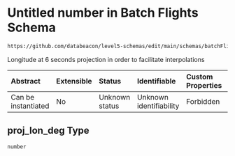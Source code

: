 # Untitled number in Batch Flights Schema

```txt
https://github.com/databeacon/level5-schemas/edit/main/schemas/batchFlights.schema.json#/properties/proj_lon_deg
```

Longitude at 6 seconds projection in order to facilitate interpolations

| Abstract            | Extensible | Status         | Identifiable            | Custom Properties | Additional Properties | Access Restrictions | Defined In                                                                              |
| :------------------ | :--------- | :------------- | :---------------------- | :---------------- | :-------------------- | :------------------ | :-------------------------------------------------------------------------------------- |
| Can be instantiated | No         | Unknown status | Unknown identifiability | Forbidden         | Allowed               | none                | [batchFlights.schema.json\*](../../out/batchFlights.schema.json "open original schema") |

## proj\_lon\_deg Type

`number`
